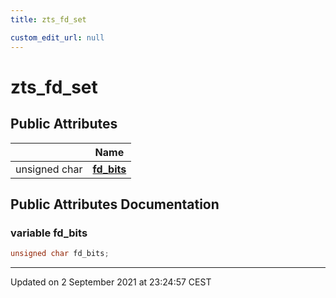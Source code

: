 ```yaml
---
title: zts_fd_set

custom_edit_url: null
---
```


# zts_fd_set



## Public Attributes

|                | Name           |
| -------------- | -------------- |
| unsigned char | **[fd_bits](/autogen/libzt/classes/structzts__fd__set.md#variable-fd_bits)**  |

## Public Attributes Documentation

### variable fd_bits

```cpp
unsigned char fd_bits;
```


-------------------------------

Updated on  2 September 2021 at 23:24:57 CEST